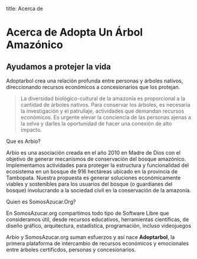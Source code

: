 title: Acerca de

Acerca de Adopta Un Árbol Amazónico
===================================

## Ayudamos a protejer la vida

Adoptarbol crea una relación profunda entre personas y árboles nativos, direccionando recursos económicos a concesionarios que los protejan.

> La diversidad biológico-cultural de la amazonía es proporcional a la cantidad de árboles nativos.
> Para conservar los árboles, es necesaria la investigación y el patrullaje, actividades que demandan recursos económicos.
> Es urgente elevar la conciencia de las personas ajenas a la selva y darles la oportunidad de hacer una conexión de alto impacto. 

Que es Arbio?

Arbio es una asociación creada en el año 2010 en Madre de Dios con el objetivo de generar mecanismos de conservación del bosque amazónico. Implementamos actividades para proteger la estructura y funcionalidad del ecosistema en un bosque de 916 hectáreas ubicado en la provincia de Tambopata.  Nuestra propuesta es generar soluciones económicamente viables y sostenibles para los usuarios del bosque (o guardianes del bosque) involucrando a la sociedad civil en la conservación de la amazonía.

Quien es SomosAzucar.Org?

En SomosAzucar.org compartimos todo tipo de Software Libre que consideramos útil, desde recursos educativos, herramientas científicas, de diseño gráfico, arquitectura, estadística, programación, incluso videojuegos

Arbio y SomosAzucar.org suman esfuerzos y así nace **Adoptarbol**, la primera plataforma de intercambio de recursos económicos y emocionales entre árboles certificdos, personas y concesionarios.
